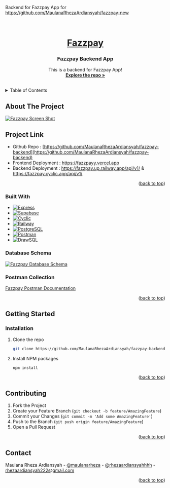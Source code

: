 Backend for Fazzpay App for https://github.com/MaulanaRhezaArdiansyah/fazzpay-new

<a name="fazzpay-top"></a>
<br />
<div align="center">
  <a href="https://fazzpayy.vercel.app/">
    <h1>Fazzpay</h1>
  </a>

  <h3 align="center">Fazzpay Backend App</h3>

  <p align="center">
    This is a backend for Fazzpay App!
    <br />
    <a href="https://github.com/MaulanaRhezaArdiansyah/fazzpay-backend"><strong>Explore the repo »</strong></a>
    <br />
    <br />
  </p>
</div>

<!-- TABLE OF CONTENTS -->
<details>
  <summary>Table of Contents</summary>
  <ol>
    <li>
      <a href="#about-the-project">About The Project</a>
      <ul>
        <li><a href="#built-with">Built With</a></li>
      </ul>
    </li>
    <li>
      <a href="#getting-started">Getting Started</a>
      <ul>
        <li><a href="#installation">Installation</a></li>
      </ul>
    </li>
    <li><a href="#contributing">Contributing</a></li>
    <li><a href="#contact">Contact</a></li>
  </ol>
</details>


<!-- ABOUT THE PROJECT -->
## About The Project

[![Fazzpay Screen Shot][product-screenshot]](https://fazzpayy.vercel.app/)


## Project Link
* Github Repo : [https://github.com/MaulanaRhezaArdiansyah/fazzpay-backend](https://github.com/MaulanaRhezaArdiansyah/fazzpay-backend)
* Frontend Deployment : https://fazzpayy.vercel.app
* Backend Deployment : https://fazzpay.up.railway.app/api/v1/ & https://fazzpay.cyclic.app/api/v1/

<p align="right">(<a href="#fazzpay-top">back to top</a>)</p>



### Built With

* [![Express][Express.js]][Express-url]
* [![Supabase][Supabase]][Supabase-url]
* [![Cyclic][Cyclic]][Cyclic-url]
* [![Railway][Railway]][Railway-url]
* [![PostgreSQL][PostgreSQL]][PostgreSQL-url]
* [![Postman][Postman]][Postman-url]
* [![DrawSQL][DrawSQL]][Drawsql-url]


### Database Schema

[![Fazzpay Database Schema][fazzpay-db-schema]](https://drawsql.app/teams/me-410/diagrams/fazzpay)


### Postman Collection

[Fazzpay Postman Documentation](https://documenter.getpostman.com/view/23895523/2s93JwPhxk)



<p align="right">(<a href="#fazzpay-top">back to top</a>)</p>



<!-- GETTING STARTED -->
## Getting Started


### Installation

1. Clone the repo
   ```sh
   git clone https://github.com/MaulanaRhezaArdiansyah/fazzpay-backend.git
   ```
2. Install NPM packages
   ```sh
   npm install
   ```

<p align="right">(<a href="#fazzpay-top">back to top</a>)</p>



<!-- CONTRIBUTING -->
## Contributing

1. Fork the Project
2. Create your Feature Branch (`git checkout -b feature/AmazingFeature`)
3. Commit your Changes (`git commit -m 'Add some AmazingFeature'`)
4. Push to the Branch (`git push origin feature/AmazingFeature`)
5. Open a Pull Request

<p align="right">(<a href="#fazzpay-top">back to top</a>)</p>



<!-- CONTACT -->
## Contact

Maulana Rheza Ardiansyah - [@maulanarheza](https://www.linkedin.com/in/maulanarheza/) - [@rhezaardiansyahhhh](https://instagram.com/rhezaardiansyahhhh) - rhezaardiansyah222@gmail.com

<p align="right">(<a href="#kopiku-top">back to top</a>)</p>


<!-- LINKS -->
[product-screenshot]: https://fazzpay.up.railway.app/images/fazzpay-landing.png
[fazzpay-db-schema]: https://fazzpay.up.railway.app/images/db-schema.png
[Express.js]: https://img.shields.io/badge/Express.js-20232A?style=for-the-badge&logo=express&logoColor=61DAFB
[Express-url]: https://expressjs.com/
[Supabase]: https://img.shields.io/badge/Supabase-20232A?style=for-the-badge&logo=supabase&logoColor=61DAFB
[Supabase-url]: https://supabase.com/
[Cyclic]: https://img.shields.io/badge/Cyclic.sh-20232A?style=for-the-badge&logo=cyclic.sh&logoColor=61DAFB
[Cyclic-url]: http://www.cyclic.sh/
[Railway]: https://img.shields.io/badge/Railway-20232A?style=for-the-badge&logo=railway&logoColor=61DAFB
[Railway-url]: http://www.railway.app/
[PostgreSQL]: https://img.shields.io/badge/PostgreSQL-20232A?style=for-the-badge&logo=postgresql&logoColor=61DAFB
[PostgreSQL-url]: https://www.postgresql.org/
[Postman]: https://img.shields.io/badge/Postman-20232A?style=for-the-badge&logo=postman&logoColor=61DAFB
[Postman-url]: https://www.postman.com/
[DrawSQL]: https://img.shields.io/badge/Drawsql-20232A?style=for-the-badge&logo=drawsql&logoColor=61DAFB
[Drawsql-url]: https://drawsql.app/



